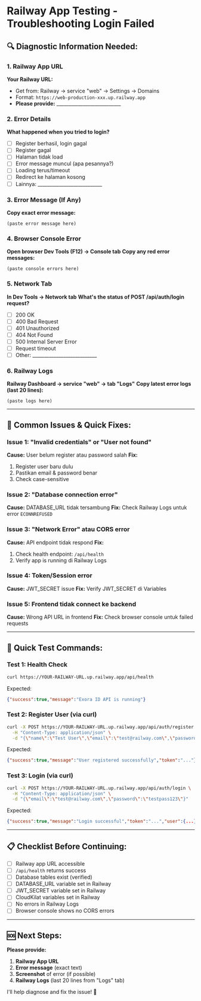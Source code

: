 # Railway App Testing - Troubleshooting Login Failed

## 🔍 Diagnostic Information Needed:

### 1. Railway App URL
**Your Railway URL:**
- Get from: Railway → service "web" → Settings → Domains
- Format: `https://web-production-xxx.up.railway.app`
- **Please provide:** ___________________________

### 2. Error Details
**What happened when you tried to login?**

- [ ] Register berhasil, login gagal
- [ ] Register gagal
- [ ] Halaman tidak load
- [ ] Error message muncul (apa pesannya?)
- [ ] Loading terus/timeout
- [ ] Redirect ke halaman kosong
- [ ] Lainnya: ___________________________

### 3. Error Message (If Any)
**Copy exact error message:**
```
(paste error message here)
```

### 4. Browser Console Error
**Open browser Dev Tools (F12) → Console tab**
**Copy any red error messages:**
```
(paste console errors here)
```

### 5. Network Tab
**In Dev Tools → Network tab**
**What's the status of POST /api/auth/login request?**
- [ ] 200 OK
- [ ] 400 Bad Request
- [ ] 401 Unauthorized
- [ ] 404 Not Found
- [ ] 500 Internal Server Error
- [ ] Request timeout
- [ ] Other: ___________________________

### 6. Railway Logs
**Railway Dashboard → service "web" → tab "Logs"**
**Copy latest error logs (last 20 lines):**
```
(paste logs here)
```

---

## 🔧 Common Issues & Quick Fixes:

### Issue 1: "Invalid credentials" or "User not found"
**Cause:** User belum register atau password salah
**Fix:** 
1. Register user baru dulu
2. Pastikan email & password benar
3. Check case-sensitive

### Issue 2: "Database connection error"
**Cause:** DATABASE_URL tidak tersambung
**Fix:** Check Railway Logs untuk error `ECONNREFUSED`

### Issue 3: "Network Error" atau CORS error
**Cause:** API endpoint tidak respond
**Fix:** 
1. Check health endpoint: `/api/health`
2. Verify app is running di Railway Logs

### Issue 4: Token/Session error
**Cause:** JWT_SECRET issue
**Fix:** Verify JWT_SECRET di Variables

### Issue 5: Frontend tidak connect ke backend
**Cause:** Wrong API URL in frontend
**Fix:** Check browser console untuk failed requests

---

## 🚀 Quick Test Commands:

### Test 1: Health Check
```bash
curl https://YOUR-RAILWAY-URL.up.railway.app/api/health
```

Expected:
```json
{"success":true,"message":"Exora ID API is running"}
```

### Test 2: Register User (via curl)
```bash
curl -X POST https://YOUR-RAILWAY-URL.up.railway.app/api/auth/register \
  -H "Content-Type: application/json" \
  -d "{\"name\":\"Test User\",\"email\":\"test@railway.com\",\"password\":\"testpass123\"}"
```

Expected:
```json
{"success":true,"message":"User registered successfully","token":"..."}
```

### Test 3: Login (via curl)
```bash
curl -X POST https://YOUR-RAILWAY-URL.up.railway.app/api/auth/login \
  -H "Content-Type: application/json" \
  -d "{\"email\":\"test@railway.com\",\"password\":\"testpass123\"}"
```

Expected:
```json
{"success":true,"message":"Login successful","token":"...","user":{...}}
```

---

## 📋 Checklist Before Continuing:

- [ ] Railway app URL accessible
- [ ] `/api/health` returns success
- [ ] Database tables exist (verified)
- [ ] DATABASE_URL variable set in Railway
- [ ] JWT_SECRET variable set in Railway
- [ ] CloudKilat variables set in Railway
- [ ] No errors in Railway Logs
- [ ] Browser console shows no CORS errors

---

## 🆘 Next Steps:

**Please provide:**
1. **Railway App URL**
2. **Error message** (exact text)
3. **Screenshot** of error (if possible)
4. **Railway Logs** (last 20 lines from "Logs" tab)

I'll help diagnose and fix the issue! 🔧

